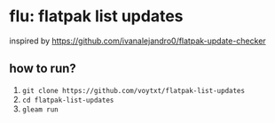 # flu: flatpak list updates

inspired by https://github.com/ivanalejandro0/flatpak-update-checker

## how to run?

1. `git clone https://github.com/voytxt/flatpak-list-updates`
2. `cd flatpak-list-updates`
3. `gleam run`
